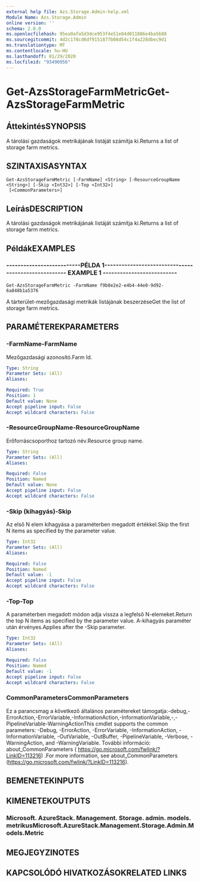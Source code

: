 ```yaml
---
external help file: Azs.Storage.Admin-help.xml
Module Name: Azs.Storage.Admin
online version: ''
schema: 2.0.0
ms.openlocfilehash: 95ea9afa5d3dce953f4e51e84d011886e4ba5688
ms.sourcegitcommit: 4d2c178cd6df9151877b08d54c1f4a228dbec9d1
ms.translationtype: MT
ms.contentlocale: hu-HU
ms.lasthandoff: 01/29/2020
ms.locfileid: "93490956"
---
```

# <span data-ttu-id="58d23-101">Get-AzsStorageFarmMetric</span><span class="sxs-lookup"><span data-stu-id="58d23-101">Get-AzsStorageFarmMetric</span></span>

## <span data-ttu-id="58d23-102">Áttekintés</span><span class="sxs-lookup"><span data-stu-id="58d23-102">SYNOPSIS</span></span>
<span data-ttu-id="58d23-103">A tárolási gazdaságok metrikájának listáját számítja ki.</span><span class="sxs-lookup"><span data-stu-id="58d23-103">Returns a list of storage farm metrics.</span></span>

## <span data-ttu-id="58d23-104">SZINTAXISA</span><span class="sxs-lookup"><span data-stu-id="58d23-104">SYNTAX</span></span>

```
Get-AzsStorageFarmMetric [-FarmName] <String> [-ResourceGroupName <String>] [-Skip <Int32>] [-Top <Int32>]
 [<CommonParameters>]
```

## <span data-ttu-id="58d23-105">Leírás</span><span class="sxs-lookup"><span data-stu-id="58d23-105">DESCRIPTION</span></span>
<span data-ttu-id="58d23-106">A tárolási gazdaságok metrikájának listáját számítja ki.</span><span class="sxs-lookup"><span data-stu-id="58d23-106">Returns a list of storage farm metrics.</span></span>

## <span data-ttu-id="58d23-107">Példák</span><span class="sxs-lookup"><span data-stu-id="58d23-107">EXAMPLES</span></span>

### <span data-ttu-id="58d23-108">--------------------------PÉLDA 1--------------------------</span><span class="sxs-lookup"><span data-stu-id="58d23-108">-------------------------- EXAMPLE 1 --------------------------</span></span>
```
Get-AzsStorageFarmMetric -FarmName f9b8e2e2-e4b4-44e0-9d92-6a848b1a5376
```

<span data-ttu-id="58d23-109">A tárterület-mezőgazdasági metrikák listájának beszerzése</span><span class="sxs-lookup"><span data-stu-id="58d23-109">Get the list of storage farm metrics.</span></span>

## <span data-ttu-id="58d23-110">PARAMÉTEREK</span><span class="sxs-lookup"><span data-stu-id="58d23-110">PARAMETERS</span></span>

### <span data-ttu-id="58d23-111">-FarmName</span><span class="sxs-lookup"><span data-stu-id="58d23-111">-FarmName</span></span>
<span data-ttu-id="58d23-112">Mezőgazdasági azonosító.</span><span class="sxs-lookup"><span data-stu-id="58d23-112">Farm Id.</span></span>

```yaml
Type: String
Parameter Sets: (All)
Aliases: 

Required: True
Position: 1
Default value: None
Accept pipeline input: False
Accept wildcard characters: False
```

### <span data-ttu-id="58d23-113">-ResourceGroupName</span><span class="sxs-lookup"><span data-stu-id="58d23-113">-ResourceGroupName</span></span>
<span data-ttu-id="58d23-114">Erőforráscsoporthoz tartozó név.</span><span class="sxs-lookup"><span data-stu-id="58d23-114">Resource group name.</span></span>

```yaml
Type: String
Parameter Sets: (All)
Aliases: 

Required: False
Position: Named
Default value: None
Accept pipeline input: False
Accept wildcard characters: False
```

### <span data-ttu-id="58d23-115">-Skip (kihagyás)</span><span class="sxs-lookup"><span data-stu-id="58d23-115">-Skip</span></span>
<span data-ttu-id="58d23-116">Az első N elem kihagyása a paraméterben megadott értékkel.</span><span class="sxs-lookup"><span data-stu-id="58d23-116">Skip the first N items as specified by the parameter value.</span></span>

```yaml
Type: Int32
Parameter Sets: (All)
Aliases: 

Required: False
Position: Named
Default value: -1
Accept pipeline input: False
Accept wildcard characters: False
```

### <span data-ttu-id="58d23-117">-Top</span><span class="sxs-lookup"><span data-stu-id="58d23-117">-Top</span></span>
<span data-ttu-id="58d23-118">A paraméterben megadott módon adja vissza a legfelső N-elemeket.</span><span class="sxs-lookup"><span data-stu-id="58d23-118">Return the top N items as specified by the parameter value.</span></span>
<span data-ttu-id="58d23-119">A-kihagyás paraméter után érvényes.</span><span class="sxs-lookup"><span data-stu-id="58d23-119">Applies after the -Skip parameter.</span></span>

```yaml
Type: Int32
Parameter Sets: (All)
Aliases: 

Required: False
Position: Named
Default value: -1
Accept pipeline input: False
Accept wildcard characters: False
```

### <span data-ttu-id="58d23-120">CommonParameters</span><span class="sxs-lookup"><span data-stu-id="58d23-120">CommonParameters</span></span>
<span data-ttu-id="58d23-121">Ez a parancsmag a következő általános paramétereket támogatja:-debug,-ErrorAction,-ErrorVariable,-InformationAction,-InformationVariable,-,-PipelineVariable-WarningAction</span><span class="sxs-lookup"><span data-stu-id="58d23-121">This cmdlet supports the common parameters: -Debug, -ErrorAction, -ErrorVariable, -InformationAction, -InformationVariable, -OutVariable, -OutBuffer, -PipelineVariable, -Verbose, -WarningAction, and -WarningVariable.</span></span> <span data-ttu-id="58d23-122">További információ: about_CommonParameters ( https://go.microsoft.com/fwlink/?LinkID=113216) .</span><span class="sxs-lookup"><span data-stu-id="58d23-122">For more information, see about_CommonParameters (https://go.microsoft.com/fwlink/?LinkID=113216).</span></span>

## <span data-ttu-id="58d23-123">BEMENETEK</span><span class="sxs-lookup"><span data-stu-id="58d23-123">INPUTS</span></span>

## <span data-ttu-id="58d23-124">KIMENETEK</span><span class="sxs-lookup"><span data-stu-id="58d23-124">OUTPUTS</span></span>

### <span data-ttu-id="58d23-125">Microsoft. AzureStack. Management. Storage. admin. models. metrikus</span><span class="sxs-lookup"><span data-stu-id="58d23-125">Microsoft.AzureStack.Management.Storage.Admin.Models.Metric</span></span>

## <span data-ttu-id="58d23-126">MEGJEGYZI</span><span class="sxs-lookup"><span data-stu-id="58d23-126">NOTES</span></span>

## <span data-ttu-id="58d23-127">KAPCSOLÓDÓ HIVATKOZÁSOK</span><span class="sxs-lookup"><span data-stu-id="58d23-127">RELATED LINKS</span></span>

